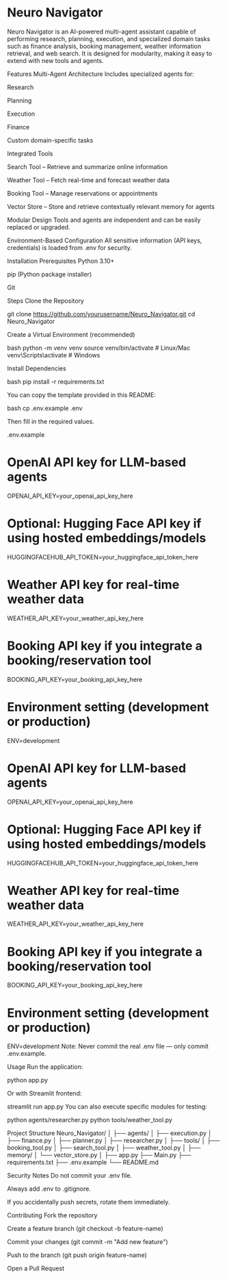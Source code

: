 # Neuro Navigator
Neuro Navigator is an AI-powered multi-agent assistant capable of performing research, planning, execution, and specialized domain tasks such as finance analysis, booking management, weather information retrieval, and web search. It is designed for modularity, making it easy to extend with new tools and agents.

Features
Multi-Agent Architecture
Includes specialized agents for:

Research

Planning

Execution

Finance

Custom domain-specific tasks

Integrated Tools

Search Tool – Retrieve and summarize online information

Weather Tool – Fetch real-time and forecast weather data

Booking Tool – Manage reservations or appointments

Vector Store – Store and retrieve contextually relevant memory for agents

Modular Design
Tools and agents are independent and can be easily replaced or upgraded.

Environment-Based Configuration
All sensitive information (API keys, credentials) is loaded from .env for security.

Installation
Prerequisites
Python 3.10+

pip (Python package installer)

Git

Steps
Clone the Repository

git clone https://github.com/yourusername/Neuro_Navigator.git
cd Neuro_Navigator

Create a Virtual Environment (recommended)

bash
python -m venv venv
source venv/bin/activate   # Linux/Mac
venv\Scripts\activate      # Windows

Install Dependencies

bash
pip install -r requirements.txt

You can copy the template provided in this README:

bash
cp .env.example .env

Then fill in the required values.

.env.example
# OpenAI API key for LLM-based agents
OPENAI_API_KEY=your_openai_api_key_here

# Optional: Hugging Face API key if using hosted embeddings/models
HUGGINGFACEHUB_API_TOKEN=your_huggingface_api_token_here

# Weather API key for real-time weather data
WEATHER_API_KEY=your_weather_api_key_here

# Booking API key if you integrate a booking/reservation tool
BOOKING_API_KEY=your_booking_api_key_here

# Environment setting (development or production)
ENV=development

# OpenAI API key for LLM-based agents
OPENAI_API_KEY=your_openai_api_key_here

# Optional: Hugging Face API key if using hosted embeddings/models
HUGGINGFACEHUB_API_TOKEN=your_huggingface_api_token_here

# Weather API key for real-time weather data
WEATHER_API_KEY=your_weather_api_key_here

# Booking API key if you integrate a booking/reservation tool
BOOKING_API_KEY=your_booking_api_key_here

# Environment setting (development or production)
ENV=development
Note: Never commit the real .env file — only commit .env.example.

Usage
Run the application:


python app.py

Or with Streamlit frontend:


streamlit run app.py
You can also execute specific modules for testing:


python agents/researcher.py
python tools/weather_tool.py

Project Structure
Neuro_Navigator/
│
├── agents/
│   ├── execution.py
│   ├── finance.py
│   ├── planner.py
│   ├── researcher.py
│
├── tools/
│   ├── booking_tool.py
│   ├── search_tool.py
│   ├── weather_tool.py
│
├── memory/
│   └── vector_store.py
│
├── app.py
├── Main.py
├── requirements.txt
├── .env.example
└── README.md

Security Notes
Do not commit your .env file.

Always add .env to .gitignore.

If you accidentally push secrets, rotate them immediately.

Contributing
Fork the repository

Create a feature branch (git checkout -b feature-name)

Commit your changes (git commit -m "Add new feature")

Push to the branch (git push origin feature-name)

Open a Pull Request
